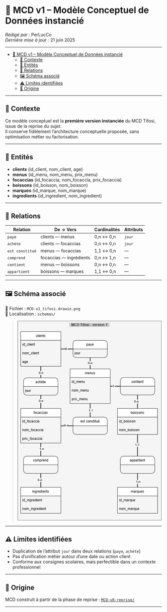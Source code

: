 # 🧾 MCD v1 – Modèle Conceptuel de Données instancié

_Rédigé par :_ PerLucCo  
_Dernière mise à jour :_ 21 juin 2025  

---

- [🧾 MCD v1 – Modèle Conceptuel de Données instancié](#-mcd-v1--modèle-conceptuel-de-données-instancié)
  - [📘 Contexte](#-contexte)
  - [🧱 Entités](#-entités)
  - [🔄 Relations](#-relations)
  - [🖼️ Schéma associé](#️-schéma-associé)
  - [⚠️ Limites identifiées](#️-limites-identifiées)
  - [📎 Origine](#-origine)

---

## 📘 Contexte

Ce modèle conceptuel est la **première version instanciée** du MCD Tifosi, issue de la reprise du sujet.  
Il conserve fidèlement l’architecture conceptuelle proposée, sans optimisation métier ou factorisation.

---

## 🧱 Entités

- **clients** (id_client, nom_client, age)
- **menus** (id_menu, nom_menu, prix_menu)
- **focaccias** (id_focaccia, nom_focaccia, prix_focaccia)
- **boissons** (id_boisson, nom_boisson)
- **marques** (id_marque, nom_marque)
- **ingredients** (id_ingredient, nom_ingredient)

---

## 🔄 Relations

| Relation        | De → Vers                | Cardinalités      | Attributs   |
|-----------------|--------------------------|-------------------|-------------|
| `paye`          | clients — menus          | 0,n ↔ 0,n         | `jour`      |
| `achète`        | clients — focaccias      | 0,n ↔ 0,n         | `jour`      |
| `est constitué` | menus — focaccias        | 1,1 ↔ 0,n         | —           |
| `comprend`      | focaccias — ingrédients  | 0,n ↔ 1,n         | —           |
| `contient`      | menus — boissons         | 0,n ↔ 0,n         | —           |
| `appartient`    | boissons — marques       | 1,1 ↔ 0,n         | —           |

---

## 🖼️ Schéma associé

📄 Fichier : `MCD-v1_tifosi.drawio.png`  
📁 Localisation : `schemas/`  
> ![MCD v1](../schemas/MCD-v1_tifosi.drawio.png)

---

## ⚠️ Limites identifiées

- Duplication de l’attribut `jour` dans deux relations (`paye`, `achète`)
- Pas d’unification métier autour d’une date ou action client
- Conforme aux consignes scolaires, mais perfectible dans un contexte professionnel

---

## 📎 Origine

MCD construit à partir de la phase de reprise : [`MCD-v0-reprise/`](../MCD-v0-reprise/)

---
